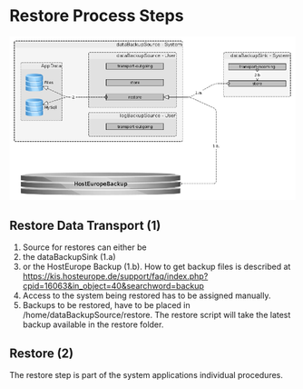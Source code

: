 # Restore Process Steps

![the restore process][restore process]

[restore process]: restore_phases.png "the restore process"

## Restore Data Transport (1)
1. Source for restores can either be
  1. the dataBackupSink (1.a)
  2. or the HostEurope Backup (1.b). How to get backup files is described at https://kis.hosteurope.de/support/faq/index.php?cpid=16063&in_object=40&searchword=backup
2. Access to the system being restored has to be assigned manually.
3. Backups to be restored, have to be placed in /home/dataBackupSource/restore. The restore script will take the latest backup available in the restore folder.

## Restore (2)
The restore step is part of the system applications individual procedures.
